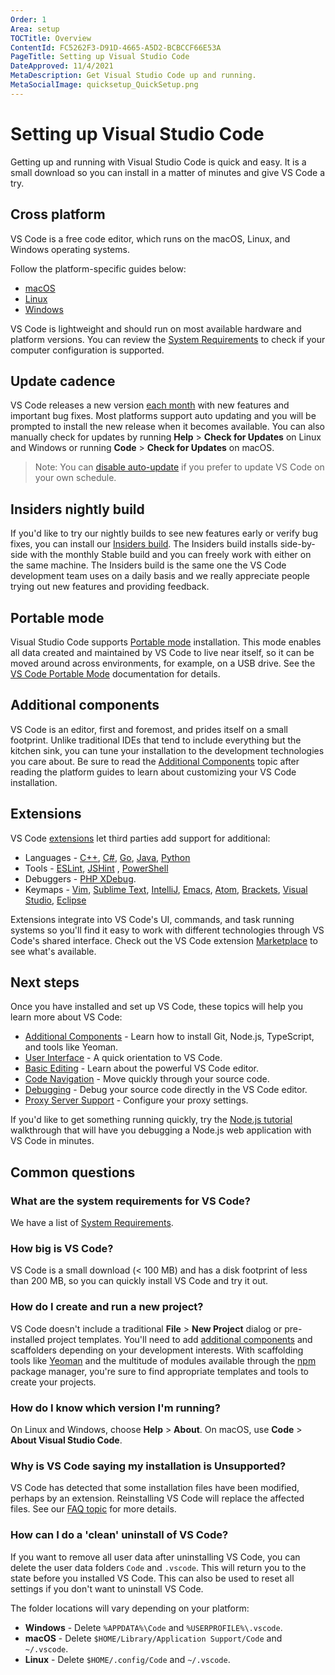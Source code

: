 ```yaml
---
Order: 1
Area: setup
TOCTitle: Overview
ContentId: FC5262F3-D91D-4665-A5D2-BCBCCF66E53A
PageTitle: Setting up Visual Studio Code
DateApproved: 11/4/2021
MetaDescription: Get Visual Studio Code up and running.
MetaSocialImage: quicksetup_QuickSetup.png
---
```

# Setting up Visual Studio Code

Getting up and running with Visual Studio Code is quick and easy. It is a small download so you can install in a matter of minutes and give VS Code a try.

## Cross platform

VS Code is a free code editor, which runs on the macOS, Linux, and Windows operating systems.

Follow the platform-specific guides below:

* [macOS](/docs/setup/mac.md)
* [Linux](/docs/setup/linux.md)
* [Windows](/docs/setup/windows.md)

VS Code is lightweight and should run on most available hardware and platform versions. You can review the [System Requirements](/docs/supporting/requirements.md) to check if your computer configuration is supported.

## Update cadence

VS Code releases a new version [each month](/updates) with new features and important bug fixes. Most platforms support auto updating and you will be prompted to install the new release when it becomes available. You can also manually check for updates by running **Help** > **Check for Updates** on Linux and Windows or running **Code** > **Check for Updates** on macOS.

>Note: You can [disable auto-update](/docs/supporting/faq.md#how-do-i-opt-out-of-vs-code-autoupdates) if you prefer to update VS Code on your own schedule.

## Insiders nightly build

If you'd like to try our nightly builds to see new features early or verify bug fixes, you can install our [Insiders build](/insiders). The Insiders build installs side-by-side with the monthly Stable build and you can freely work with either on the same machine. The Insiders build is the same one the VS Code development team uses on a daily basis and we really appreciate people trying out new features and providing feedback.

## Portable mode

Visual Studio Code supports [Portable mode](https://en.wikipedia.org/wiki/Portable_application) installation. This mode enables all data created and maintained by VS Code to live near itself, so it can be moved around across environments, for example, on a USB drive. See the [VS Code Portable Mode](/docs/editor/portable.md) documentation for details.

## Additional components

VS Code is an editor, first and foremost, and prides itself on a small footprint. Unlike traditional IDEs that tend to include everything but the kitchen sink, you can tune your installation to the development technologies you care about. Be sure to read the [Additional Components](/docs/setup/additional-components.md) topic after reading the platform guides to learn about customizing your VS Code installation.

## Extensions

VS Code [extensions](/docs/editor/extension-marketplace.md) let third parties add support for additional:

* Languages - [C++](/docs/languages/cpp.md), [C#](/docs/languages/csharp.md), [Go](/docs/languages/go.md), [Java](/docs/languages/java.md), [Python](/docs/languages/python.md)
* Tools - [ESLint](https://marketplace.visualstudio.com/items/dbaeumer.vscode-eslint), [JSHint](https://marketplace.visualstudio.com/items/dbaeumer.jshint) , [PowerShell](https://marketplace.visualstudio.com/items?itemName=ms-vscode.PowerShell)
* Debuggers - [PHP XDebug](https://marketplace.visualstudio.com/items?itemName=felixfbecker.php-debug).
* Keymaps - [Vim](https://marketplace.visualstudio.com/items?itemName=vscodevim.vim), [Sublime Text](https://marketplace.visualstudio.com/items?itemName=ms-vscode.sublime-keybindings), [IntelliJ](https://marketplace.visualstudio.com/items?itemName=k--kato.intellij-idea-keybindings), [Emacs](https://marketplace.visualstudio.com/items?itemName=hiro-sun.vscode-emacs), [Atom](https://marketplace.visualstudio.com/items?itemName=ms-vscode.atom-keybindings), [Brackets](https://marketplace.visualstudio.com/items?itemName=ms-vscode.brackets-keybindings), [Visual Studio](https://marketplace.visualstudio.com/items?itemName=ms-vscode.vs-keybindings), [Eclipse](https://marketplace.visualstudio.com/items?itemName=alphabotsec.vscode-eclipse-keybindings)

Extensions integrate into VS Code's UI, commands, and task running systems so you'll find it easy to work with different technologies through VS Code's shared interface. Check out the VS Code extension [Marketplace](https://marketplace.visualstudio.com/vscode) to see what's available.

## Next steps

Once you have installed and set up VS Code, these topics will help you learn more about VS Code:

* [Additional Components](/docs/setup/additional-components.md) - Learn how to install Git, Node.js, TypeScript, and tools like Yeoman.
* [User Interface](/docs/getstarted/userinterface.md) - A quick orientation to VS Code.
* [Basic Editing](/docs/editor/codebasics.md) - Learn about the powerful VS Code editor.
* [Code Navigation](/docs/editor/editingevolved.md) - Move quickly through your source code.
* [Debugging](/docs/editor/debugging.md) - Debug your source code directly in the VS Code editor.
* [Proxy Server Support](/docs/setup/network.md) - Configure your proxy settings.

If you'd like to get something running quickly, try the [Node.js tutorial](/docs/nodejs/nodejs-tutorial.md) walkthrough that will have you debugging a Node.js web application with VS Code in minutes.

## Common questions

### What are the system requirements for VS Code?

We have a list of [System Requirements](/docs/supporting/requirements.md).

### How big is VS Code?

VS Code is a small download (< 100 MB) and has a disk footprint of less than 200 MB, so you can quickly install VS Code and try it out.

### How do I create and run a new project?

VS Code doesn't include a traditional **File** > **New Project** dialog or pre-installed project templates. You'll need to add [additional components](/docs/setup/additional-components.md) and scaffolders depending on your development interests. With scaffolding tools like [Yeoman](https://yeoman.io/) and the multitude of modules available through the [npm](https://www.npmjs.com/) package manager, you're sure to find appropriate templates and tools to create your projects.

### How do I know which version I'm running?

On Linux and Windows, choose **Help** > **About**. On macOS, use **Code** > **About Visual Studio Code**.

### Why is VS Code saying my installation is Unsupported?

VS Code has detected that some installation files have been modified, perhaps by an extension. Reinstalling VS Code will replace the affected files. See our [FAQ topic](/docs/supporting/faq.md#installation-appears-to-be-corrupt-unsupported) for more details.

### How can I do a 'clean' uninstall of VS Code?

If you want to remove all user data after uninstalling VS Code, you can delete the user data folders `Code` and `.vscode`. This will return you to the state before you installed VS Code. This can also be used to reset all settings if you don't want to uninstall VS Code.

The folder locations will vary depending on your platform:

* **Windows** - Delete `%APPDATA%\Code` and `%USERPROFILE%\.vscode`.
* **macOS** - Delete `$HOME/Library/Application Support/Code` and `~/.vscode`.
* **Linux** - Delete `$HOME/.config/Code` and `~/.vscode`.
